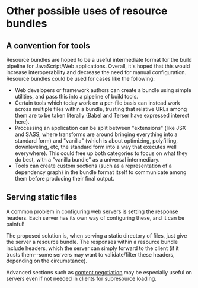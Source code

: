 # Other possible uses of resource bundles

## A convention for tools

Resource bundles are hoped to be a useful intermediate format for the build pipeline for JavaScript/Web applications. Overall, it's hoped that this would increase interoperability and decrease the need for manual configuration. Resource bundles could be used for cases like the following:
- Web developers or framework authors can create a bundle using simple utilities, and pass this into a pipeline of build tools.
- Certain tools which today work on a per-file basis can instead work across multiple files within a bundle, trusting that relative URLs among them are to be taken literally (Babel and Terser have expressed interest here).
- Processing an application can be split between "extensions" (like JSX and SASS, where transforms are around bringing everything into a standard form) and "vanilla" (which is about optimizing, polyfilling, downleveling, etc, the standard form into a way that executes well everywhere). This could free up both categories to focus on what they do best, with a "vanilla bundle" as a universal intermediary.
- Tools can create custom sections (such as a representation of a dependency graph) in the bundle format itself to communicate among them before producing their final output.

## Serving static files

A common problem in configuring web servers is setting the response headers. Each server has its own way of configuring these, and it can be painful!

The proposed solution is, when serving a static directory of files, just give the server a resource bundle. The responses within a resource bundle include headers, which the server can simply forward to the client (if it trusts them--some servers may want to validate/filter these headers, depending on the circumstance).

Advanced sections such as [content negotiation](./bundle-format.md#content-negotiation) may be especially useful on servers even if not needed in clients for subresource loading.